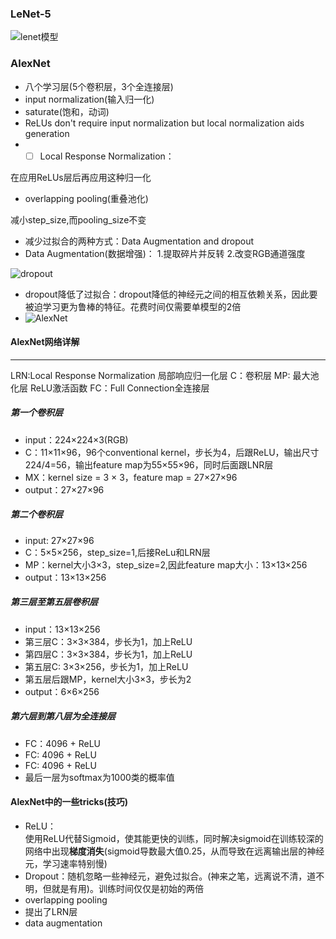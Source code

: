 ### LeNet-5
![lenet模型](http://img.mp.itc.cn/upload/20170416/b41478d96ef340289d24dc78bdffb0f1_th.jpeg)

### AlexNet
- 八个学习层(5个卷积层，3个全连接层)
- input normalization(输入归一化)
- saturate(饱和，动词)
- ReLUs don't require input normalization but local normalization aids generation 
- - [ ] Local Response Normalization：  

在应用ReLUs层后再应用这种归一化

- overlapping pooling(重叠池化)

减小step_size,而pooling_size不变

- 减少过拟合的两种方式：Data Augmentation and dropout
- Data Augmentation(数据增强)：
1.提取碎片并反转
2.改变RGB通道强度


![dropout](https://pic3.zhimg.com/v2-82f2ee2c59a843b7ca0b0abbdeaa8923_1200x500.jpg)
- dropout降低了过拟合：dropout降低的神经元之间的相互依赖关系，因此要被迫学习更为鲁棒的特征。花费时间仅需要单模型的2倍
- ![AlexNet](https://timgsa.baidu.com/timg?image&quality=80&size=b9999_10000&sec=1539866447073&di=0d490df48a6d37ece0e222be50660894&imgtype=jpg&src=http%3A%2F%2Fimg2.imgtn.bdimg.com%2Fit%2Fu%3D487974827%2C2339616952%26fm%3D214%26gp%3D0.jpg)


#### AlexNet网络详解
---
LRN:Local Response Normalization 局部响应归一化层
C：卷积层
MP: 最大池化层
ReLU激活函数
FC：Full Connection全连接层
##### 第一个卷积层
- input：224×224×3(RGB)
- C：11×11×96，96个conventional kernel，步长为4，后跟ReLU，输出尺寸224/4=56，输出feature map为55×55×96，同时后面跟LNR层
- MX：kernel size = 3 × 3，feature map = 27×27×96
- output：27×27×96

##### 第二个卷积层
- input: 27×27×96
- C：5×5×256，step_size=1,后接ReLu和LRN层
- MP：kernel大小3×3，step_size=2,因此feature map大小：13×13×256
- output：13×13×256

##### 第三层至第五层卷积层
- input：13×13×256
- 第三层C：3×3×384，步长为1，加上ReLU
- 第四层C：3×3×384，步长为1，加上ReLU
- 第五层C: 3×3×256，步长为1，加上ReLU
- 第五层后跟MP，kernel大小3×3，步长为2
- output：6×6×256

##### 第六层到第八层为全连接层
- FC：4096 + ReLU
- FC: 4096 + ReLU
- FC: 4096 + ReLU
- 最后一层为softmax为1000类的概率值

#### AlexNet中的一些tricks(技巧)
- ReLU：  
使用ReLU代替Sigmoid，使其能更快的训练，同时解决sigmoid在训练较深的网络中出现**梯度消失**(sigmoid导数最大值0.25，从而导致在远离输出层的神经元，学习速率特别慢)
- Dropout：随机忽略一些神经元，避免过拟合。(神来之笔，远离说不清，道不明，但就是有用)。训练时间仅仅是初始的两倍
- overlapping pooling
- 提出了LRN层
- data augmentation